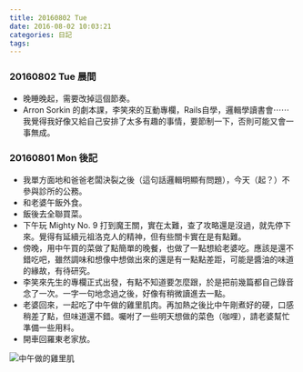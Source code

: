 ```yaml
---
title: 20160802 Tue
date: 2016-08-02 10:03:21
categories: 日記
tags:
---
```


### 20160802 Tue 晨間

- 晚睡晚起，需要改掉這個節奏。
-  Arron Sorkin 的劇本課，李笑來的互動專欄，Rails自學，邏輯學讀書會⋯⋯我覺得我好像又給自己安排了太多有趣的事情，要節制一下，否則可能又會一事無成。


### 20160801 Mon 後記

- 我單方面地和爸爸老闆決裂之後（這句話邏輯明顯有問題），今天（起？）不參與診所的公務。
- 和老婆午飯外食。
- 飯後去全聯買菜。
- 下午玩 Mighty No. 9 打到魔王關，實在太難，查了攻略還是沒過，就先停下來。覺得有延續元祖洛克人的精神，但有些關卡實在是有點難。
- 傍晚，用中午買的菜做了點簡單的晚餐，也做了一點想給老婆吃。應該是還不錯吃吧，雖然調味和想像中想做出來的還是有一點點差距，可能是醬油的味道的緣故，有待研究。
- 李笑來先生的專欄正式出發，有點不知道要怎麼跟，於是把前幾篇都自己錄音念了一次。一字一句地念過之後，好像有稍微讀進去一點。
- 老婆回來，一起吃了中午做的雞里肌肉。再加熱之後比中午剛煮好的硬，口感稍差了點，但味道還不錯。囑咐了一些明天想做的菜色（咖哩），請老婆幫忙準備一些用料。
- 開車回羅東老家放。

![中午做的雞里肌](https://c3.staticflickr.com/9/8368/28680610266_64c51cc0c3_z.jpg)
